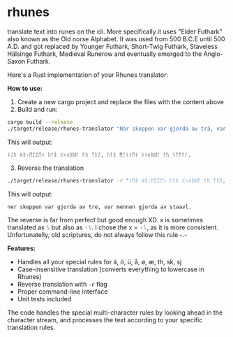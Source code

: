 # rhunes
translate text into runes on the cli. 
More specifically it uses "Elder Futhark" also known as the Old norse Alphabet. 
It was used from 500 B.C.E until 500 A.D. and got replaced by Younger Futhark, Short-Twig Futhark, 
Staveless Hälsinge Futhark, Medieval Runerow and eventually emerged to the Anglo-Saxon Futhark. 

Here's a Rust implementation of your Rhunes translator:


**How to use:**

1. Create a new cargo project and replace the files with the content above
2. Build and run:
```bash
cargo build --release
./target/release/rhunes-translator "När skeppen var gjorda av trä, var männen gjorda av stål."
```

This will output:
```
ᚾᛇᚱ ᚺᚱᚲᛖᛈᛈᛖᚾ ᚢᚨᚱ ᚷᛃᛟᚱᛞᚨ ᚨᚢ ᛏᚱᛇ, ᚢᚨᚱ ᛗᛇᚾᚾᛖᚾ ᚷᛃᛟᚱᛞᚨ ᚨᚢ ᛊᛏᚨᚨᛚ.
```

3. Reverse the translation
```bash
./target/release/rhunes-translator -r "ᚾᛖᚱ ᚺᚱᚲᛖᛈᛈᛖᚾ ᚢᚨᚱ ᚷᛃᛟᚱᛞᚨ ᚨᚢ ᛏᚱᛖ, ᚢᚨᚱ ᛗᛖᚾᚾᛖᚾ ᚷᛃᛟᚱᛞᚨ ᚨᚢ ᛊᛏᚨᚨᚢᛚ."

```

This will output:
```
ner skeppen var gjorda av tre, var mennen gjorda av staavl.
```
The reverse is far from perfect but good enough XD. x is sometimes translated as ᛊ but also as ᚲᛊ.
I chose the x =  ᚲᛊ, as it is more consistent. Unfortunatelly, old scriptures, do not always follow this rule -.- 

**Features:**
- Handles all your special rules for ä, ö, ü, å, ø, æ, th, sk, sj
- Case-insensitive translation (converts everything to lowercase in Rhunes)
- Reverse translation with `-r` flag
- Proper command-line interface
- Unit tests included

The code handles the special multi-character rules by looking ahead in the character stream, and processes the text according to your specific translation rules.
